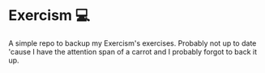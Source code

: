 # Exercism 💻

A simple repo to backup my Exercism's exercises. Probably not up to date 'cause I have the attention span of a carrot and I probably forgot to back it up.
